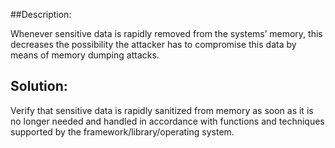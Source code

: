 ##Description:

Whenever sensitive data is rapidly removed from the systems’ memory, this decreases the possibility the attacker has to compromise this data by means of memory dumping attacks.

## Solution:

Verify that sensitive data is rapidly sanitized from memory as soon as it is no longer needed and handled in accordance with functions and techniques supported by the framework/library/operating system.
